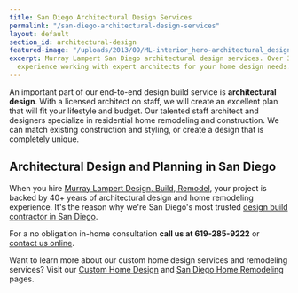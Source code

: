 ```yaml
---
title: San Diego Architectural Design Services
permalink: "/san-diego-architectural-design-services"
layout: default
section_id: architectural-design
featured-image: "/uploads/2013/09/ML-interior_hero-architectural_design.jpg"
excerpt: Murray Lampert San Diego architectural design services. Over 35 years of
  experience working with expert architects for your home design needs.
---
```


An important part of our end-to-end design build service is **architectural design**. With a licensed architect on staff, we will create an excellent plan that will fit your lifestyle and budget. Our talented staff architect and designers specialize in residential home remodeling and construction. We can match existing construction and styling, or create a design that is completely unique.

## Architectural Design and Planning in San Diego

When you hire [Murray Lampert Design, Build, Remodel](/), your project is backed by 40+ years of architectural design and home remodeling experience. It's the reason why we're San Diego's most trusted [design build contractor in San Diego](/san-diego-home-design-services).

For a no obligation in-home consultation **call us at 619-285-9222** or [contact us online](/contact).

Want to learn more about our custom home design services and remodeling services? Visit our [Custom Home Design](/san-diego-home-design-services) and [San Diego Home Remodeling](/san-diego-home-remodel-services) pages.
